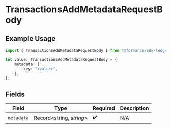 # TransactionsAddMetadataRequestBody

## Example Usage

```typescript
import { TransactionsAddMetadataRequestBody } from "@formance/sdk-ledger/models/operations";

let value: TransactionsAddMetadataRequestBody = {
    metadata: {
        key: "<value>",
    },
};
```

## Fields

| Field                    | Type                     | Required                 | Description              |
| ------------------------ | ------------------------ | ------------------------ | ------------------------ |
| `metadata`               | Record<string, *string*> | :heavy_check_mark:       | N/A                      |